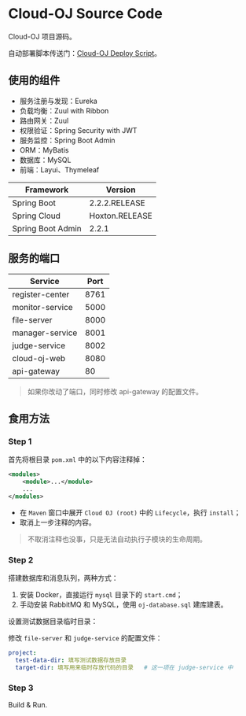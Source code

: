 # Cloud-OJ Source Code

Cloud-OJ 项目源码。

自动部署脚本传送门：[Cloud-OJ Deploy Script](https://github.com/imcloudfloating/Cloud-OJ-Docker)。

## 使用的组件

- 服务注册与发现：Eureka
- 负载均衡：Zuul with Ribbon
- 路由网关：Zuul
- 权限验证：Spring Security with JWT
- 服务监控：Spring Boot Admin
- ORM：MyBatis
- 数据库：MySQL
- 前端：Layui、Thymeleaf

Framework          | Version
-------------------|-----------------
Spring Boot        | 2.2.2.RELEASE
Spring Cloud       | Hoxton.RELEASE
Spring Boot Admin  | 2.2.1

## 服务的端口

Service         | Port
----------------|-----------
register-center | 8761
monitor-service | 5000
file-server     | 8000
manager-service | 8001
judge-service   | 8002
cloud-oj-web    | 8080
api-gateway     | 80

> 如果你改动了端口，同时修改 api-gateway 的配置文件。

## 食用方法

### Step 1

首先将根目录 `pom.xml` 中的以下内容注释掉：

```xml
<modules>
    <module>...</module>
    ...
</modules>
```

- 在 `Maven` 窗口中展开 `Cloud OJ (root)` 中的 `Lifecycle`，执行 `install`；
- 取消上一步注释的内容。

> 不取消注释也没事，只是无法自动执行子模块的生命周期。

### Step 2

搭建数据库和消息队列，两种方式：

1. 安装 Docker，直接运行 `mysql` 目录下的 `start.cmd`；
2. 手动安装 RabbitMQ 和 MySQL，使用 `oj-database.sql` 建库建表。

设置测试数据目录临时目录：

修改 `file-server` 和 `judge-service` 的配置文件：

```yaml
project:
  test-data-dir: 填写测试数据存放目录
  target-dir: 填写用来临时存放代码的目录   # 这一项在 judge-service 中
```

### Step 3

Build & Run.